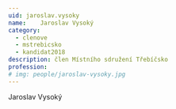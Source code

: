 ```yaml
---
uid: jaroslav.vysoky
name:    Jaroslav Vysoký
category:
  - clenove
  - mstrebicsko
  - kandidat2018
description: člen Místního sdružení Třebíčsko
profession: 
# img: people/jaroslav-vysoky.jpg
---
```


Jaroslav Vysoký
